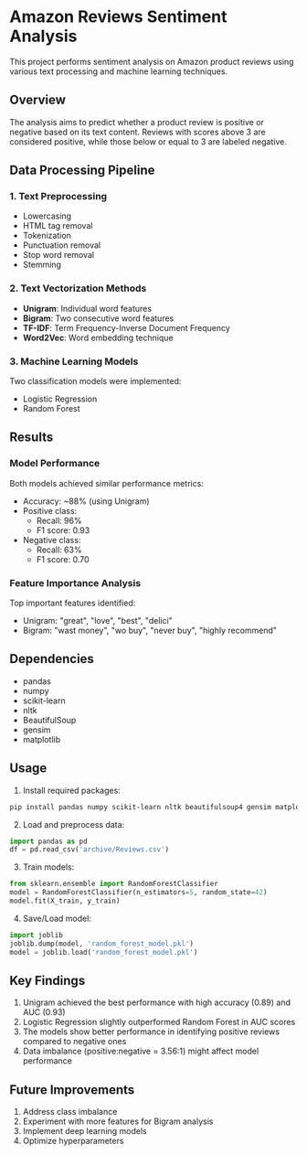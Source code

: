 # Amazon Reviews Sentiment Analysis

This project performs sentiment analysis on Amazon product reviews using various text processing and machine learning techniques.

## Overview

The analysis aims to predict whether a product review is positive or negative based on its text content. Reviews with scores above 3 are considered positive, while those below or equal to 3 are labeled negative.

## Data Processing Pipeline

### 1. Text Preprocessing
- Lowercasing
- HTML tag removal
- Tokenization
- Punctuation removal
- Stop word removal
- Stemming

### 2. Text Vectorization Methods
- **Unigram**: Individual word features
- **Bigram**: Two consecutive word features
- **TF-IDF**: Term Frequency-Inverse Document Frequency
- **Word2Vec**: Word embedding technique

### 3. Machine Learning Models
Two classification models were implemented:
- Logistic Regression
- Random Forest

## Results

### Model Performance
Both models achieved similar performance metrics:
- Accuracy: ~88% (using Unigram)
- Positive class:
  - Recall: 96%
  - F1 score: 0.93
- Negative class:
  - Recall: 63%
  - F1 score: 0.70

### Feature Importance Analysis
Top important features identified:
- Unigram: "great", "love", "best", "delici"
- Bigram: "wast money", "wo buy", "never buy", "highly recommend"

## Dependencies
- pandas
- numpy
- scikit-learn
- nltk
- BeautifulSoup
- gensim
- matplotlib

## Usage

1. Install required packages:

```bash
pip install pandas numpy scikit-learn nltk beautifulsoup4 gensim matplotlib
```
2. Load and preprocess data:
```python
import pandas as pd
df = pd.read_csv('archive/Reviews.csv')
```

3. Train models:
```python
from sklearn.ensemble import RandomForestClassifier
model = RandomForestClassifier(n_estimators=5, random_state=42)
model.fit(X_train, y_train)
```
4. Save/Load model:
```python
import joblib
joblib.dump(model, 'random_forest_model.pkl')
model = joblib.load('random_forest_model.pkl')
```

## Key Findings

1. Unigram achieved the best performance with high accuracy (0.89) and AUC (0.93)
2. Logistic Regression slightly outperformed Random Forest in AUC scores
3. The models show better performance in identifying positive reviews compared to negative ones
4. Data imbalance (positive:negative = 3.56:1) might affect model performance

## Future Improvements
1. Address class imbalance
2. Experiment with more features for Bigram analysis
3. Implement deep learning models
4. Optimize hyperparameters